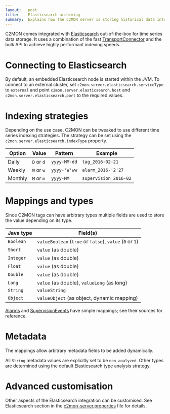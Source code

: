 ```yaml
---
layout:   post
title:    Elasticsearch archiving
summary:  Explains how the C2MON server is storing historical data into Elasticsearch.
---
```



C2MON comes integrated with [Elasticsearch](https://www.elastic.co/guide/index.html)
out-of-the-box for time series data storage. It uses a combination of the fast
[TransportConnector](https://www.elastic.co/guide/en/elasticsearch/reference/current/modules-transport.html)
and the bulk API to achieve highly performant indexing speeds.

# Connecting to Elasticsearch

By default, an embedded Elasticsearch node is started within the JVM. To connect
to an external cluster, set `c2mon.server.elasticsearch.serviceType` to `external`
and point `c2mon.server.elasticsearch.host` and `c2mon.server.elasticsearch.port`
to the required values.

# Indexing strategies

Depending on the use case, C2MON can be tweaked to use different time series
indexing strategies. The strategy can be set using the `c2mon.server.elasticsearch.indexType`
property.

| Option | Value | Pattern | Example |
|--------|-------|---------|---------|
| Daily   | `D` or `d`  | `yyyy-MM-dd` | `tag_2016-02-21`      |
| Weekly  | `W` or `w`  | `yyyy-'W'ww` | `alarm_2016-'2'27`    |
| Monthly | `M` or `m`  | `yyyy-MM`    | `supervision_2016-02` |

# Mappings and types

Since C2MON tags can have arbitrary types multiple fields are used
to store the value depending on its type.

| Java type | Field(s) |
|-----------|----------|
| `Boolean` | `valueBoolean` (`true` or `false`), `value` (`0` or `1`)
| `Short`   | `value` (as double)
| `Integer` | `value` (as double)
| `Float`   | `value` (as double)
| `Double`  | `value` (as double)
| `Long`    | `value` (as double), `valueLong` (as long)
| `String`  | `valueString`
| `Object`  | `valueObject` (as object, dynamic mapping)


[Alarms](https://github.com/c2mon/c2mon/tree/master/c2mon-server/c2mon-server-elasticsearch/src/main/resources/mappings/alarm.json)
and [SupervisionEvents](https://github.com/c2mon/c2mon/tree/master/c2mon-server/c2mon-server-elasticsearch/src/main/resources/mappings/alarm.json)
have simple mappings; see their sources for reference.


# Metadata

The mappings allow arbitrary metadata fields to be added dynamically.

All `String` metadata values are explicitly set to be `non_analyzed`. Other types
are determined using the default Elasticsearch type analysis strategy.

# Advanced customisation

Other aspects of the Elasticsearch integration can be customised. See Elasticsearch section in the [c2mon-server.properties](https://github.com/c2mon/c2mon/blob/f60242ed250843bbf217e1767d742664ecb6ef38/c2mon-server/distribution/tar/conf/c2mon-server.properties#L357) file for details.
